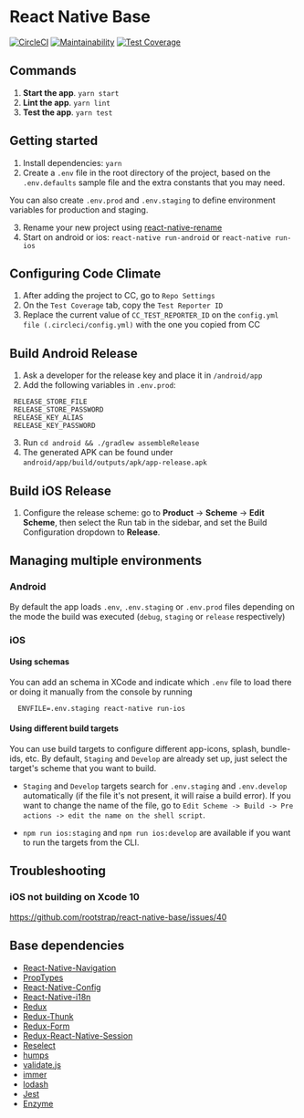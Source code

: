 # React Native Base

[![CircleCI](https://circleci.com/gh/rootstrap/react-native-base.svg?style=shield)](https://circleci.com/gh/rootstrap/react-native-base)
[![Maintainability](https://api.codeclimate.com/v1/badges/8bb29bcea21bb5dda316/maintainability)](https://codeclimate.com/github/rootstrap/react-native-base/maintainability)
[![Test Coverage](https://api.codeclimate.com/v1/badges/8bb29bcea21bb5dda316/test_coverage)](https://codeclimate.com/github/rootstrap/react-native-base/test_coverage)

## Commands
1. **Start the app**. `yarn start`
2. **Lint the app**. `yarn lint`
3. **Test the app**. `yarn test`

## Getting started
1. Install dependencies: `yarn`
2. Create a `.env` file in the root directory of the project, based on the `.env.defaults` sample file and the extra constants that you may need.

You can also create `.env.prod` and `.env.staging` to define environment variables for production and staging.

3. Rename your new project using [react-native-rename](https://github.com/junedomingo/react-native-rename)
4. Start on android or ios: `react-native run-android` or `react-native run-ios`

## Configuring Code Climate
1. After adding the project to CC, go to `Repo Settings`
2. On the `Test Coverage` tab, copy the `Test Reporter ID`
3. Replace the current value of `CC_TEST_REPORTER_ID` on the `config.yml file (.circleci/config.yml)` with the one you copied from CC

## Build Android Release
1. Ask a developer for the release key and place it in `/android/app`
2. Add the following variables in `.env.prod`:
 ```
  RELEASE_STORE_FILE
  RELEASE_STORE_PASSWORD
  RELEASE_KEY_ALIAS
  RELEASE_KEY_PASSWORD
  ```
3. Run `cd android && ./gradlew assembleRelease`
4. The generated APK can be found under `android/app/build/outputs/apk/app-release.apk`

## Build iOS Release
1. Configure the release scheme: go to **Product** -> **Scheme** -> **Edit Scheme**, then select the Run tab in the sidebar, and set the Build Configuration dropdown to **Release**.

## Managing multiple environments

### Android

By default the app loads `.env`, `.env.staging` or `.env.prod` files depending on the mode the build was executed (`debug`, `staging` or `release` respectively)

### iOS

#### Using schemas
You can add an schema in XCode and indicate which `.env` file to load there or doing it manually from the console by running

```
  ENVFILE=.env.staging react-native run-ios
```

#### Using different build targets
You can use build targets to configure different app-icons, splash, bundle-ids, etc. By default, `Staging` and `Develop` are already set up, just select the target's scheme that you want to build.

- `Staging` and `Develop` targets search for `.env.staging` and `.env.develop` automatically (if the file it's not present, it will raise a build error). If you want to change the name of the file, go to `Edit Scheme -> Build -> Pre actions -> edit the name on the shell script`.

- `npm run ios:staging` and `npm run ios:develop` are available if you want to run the targets from the CLI.

## Troubleshooting

### iOS not building on Xcode 10

https://github.com/rootstrap/react-native-base/issues/40

## Base dependencies
- [React-Native-Navigation](https://github.com/wix/react-native-navigation)
- [PropTypes](https://github.com/facebook/prop-types)
- [React-Native-Config](https://github.com/luggit/react-native-config)
- [React-Native-i18n](https://github.com/AlexanderZaytsev/react-native-i18n)
- [Redux](https://github.com/reduxjs/redux)
- [Redux-Thunk](https://github.com/reduxjs/redux-thunk)
- [Redux-Form](https://github.com/erikras/redux-form)
- [Redux-React-Native-Session](https://github.com/bernabe9/redux-react-native-session)
- [Reselect](https://github.com/reduxjs/reselect)
- [humps](https://github.com/domchristie/humps)
- [validate.js](https://github.com/ansman/validate.js)
- [immer](https://github.com/immerjs/immer)
- [lodash](https://github.com/lodash/lodash)
- [Jest](https://github.com/facebook/jest)
- [Enzyme](https://github.com/airbnb/enzyme)
